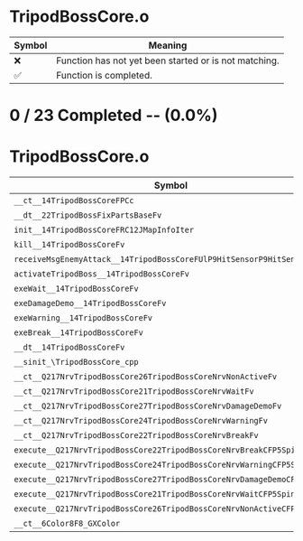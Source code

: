 # TripodBossCore.o
| Symbol | Meaning 
| ------------- | ------------- 
| :x: | Function has not yet been started or is not matching. 
| :white_check_mark: | Function is completed. 


# 0 / 23 Completed -- (0.0%)
# TripodBossCore.o
| Symbol | Decompiled? |
| ------------- | ------------- |
| `__ct__14TripodBossCoreFPCc` | :x: |
| `__dt__22TripodBossFixPartsBaseFv` | :x: |
| `init__14TripodBossCoreFRC12JMapInfoIter` | :x: |
| `kill__14TripodBossCoreFv` | :x: |
| `receiveMsgEnemyAttack__14TripodBossCoreFUlP9HitSensorP9HitSensor` | :x: |
| `activateTripodBoss__14TripodBossCoreFv` | :x: |
| `exeWait__14TripodBossCoreFv` | :x: |
| `exeDamageDemo__14TripodBossCoreFv` | :x: |
| `exeWarning__14TripodBossCoreFv` | :x: |
| `exeBreak__14TripodBossCoreFv` | :x: |
| `__dt__14TripodBossCoreFv` | :x: |
| `__sinit_\TripodBossCore_cpp` | :x: |
| `__ct__Q217NrvTripodBossCore26TripodBossCoreNrvNonActiveFv` | :x: |
| `__ct__Q217NrvTripodBossCore21TripodBossCoreNrvWaitFv` | :x: |
| `__ct__Q217NrvTripodBossCore27TripodBossCoreNrvDamageDemoFv` | :x: |
| `__ct__Q217NrvTripodBossCore24TripodBossCoreNrvWarningFv` | :x: |
| `__ct__Q217NrvTripodBossCore22TripodBossCoreNrvBreakFv` | :x: |
| `execute__Q217NrvTripodBossCore22TripodBossCoreNrvBreakCFP5Spine` | :x: |
| `execute__Q217NrvTripodBossCore24TripodBossCoreNrvWarningCFP5Spine` | :x: |
| `execute__Q217NrvTripodBossCore27TripodBossCoreNrvDamageDemoCFP5Spine` | :x: |
| `execute__Q217NrvTripodBossCore21TripodBossCoreNrvWaitCFP5Spine` | :x: |
| `execute__Q217NrvTripodBossCore26TripodBossCoreNrvNonActiveCFP5Spine` | :x: |
| `__ct__6Color8F8_GXColor` | :x: |
